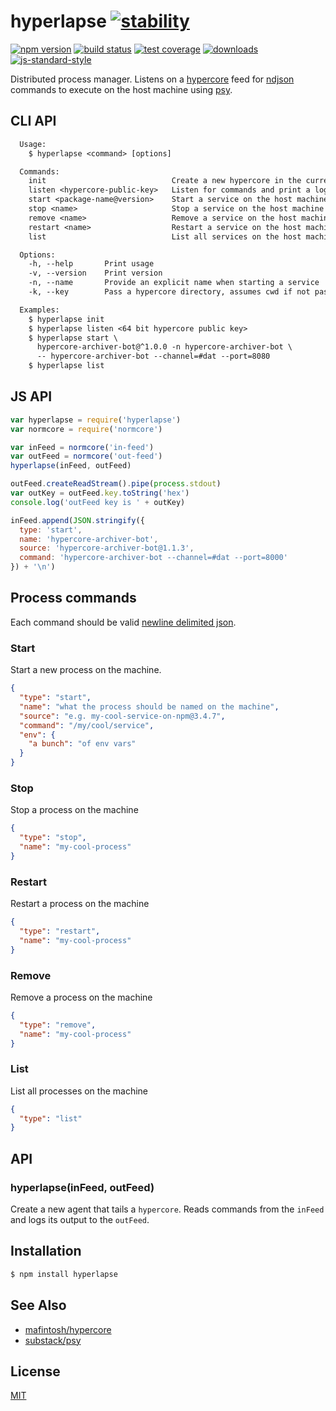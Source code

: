 # hyperlapse [![stability][0]][1]
[![npm version][2]][3] [![build status][4]][5] [![test coverage][6]][7]
[![downloads][8]][9] [![js-standard-style][10]][11]

Distributed process manager. Listens on a [hypercore][hypercore] feed for
[ndjson][ndjson] commands to execute on the host machine using [psy][psy].

## CLI API
```txt
  Usage:
    $ hyperlapse <command> [options]

  Commands:
    init                            Create a new hypercore in the current dir
    listen <hypercore-public-key>   Listen for commands and print a log key
    start <package-name@version>    Start a service on the host machine
    stop <name>                     Stop a service on the host machine
    remove <name>                   Remove a service on the host machine
    restart <name>                  Restart a service on the host machine
    list                            List all services on the host machine

  Options:
    -h, --help       Print usage
    -v, --version    Print version
    -n, --name       Provide an explicit name when starting a service
    -k, --key        Pass a hypercore directory, assumes cwd if not passed

  Examples:
    $ hyperlapse init
    $ hyperlapse listen <64 bit hypercore public key>
    $ hyperlapse start \
      hypercore-archiver-bot@^1.0.0 -n hypercore-archiver-bot \
      -- hypercore-archiver-bot --channel=#dat --port=8080
    $ hyperlapse list
```

## JS API
```js
var hyperlapse = require('hyperlapse')
var normcore = require('normcore')

var inFeed = normcore('in-feed')
var outFeed = normcore('out-feed')
hyperlapse(inFeed, outFeed)

outFeed.createReadStream().pipe(process.stdout)
var outKey = outFeed.key.toString('hex')
console.log('outFeed key is ' + outKey)

inFeed.append(JSON.stringify({
  type: 'start',
  name: 'hypercore-archiver-bot',
  source: 'hypercore-archiver-bot@1.1.3',
  command: 'hypercore-archiver-bot --channel=#dat --port=8000'
}) + '\n')
```

## Process commands
Each command should be valid [newline delimited json][ndjson].

### Start
Start a new process on the machine.
```json
{
  "type": "start",
  "name": "what the process should be named on the machine",
  "source": "e.g. my-cool-service-on-npm@3.4.7",
  "command": "/my/cool/service",
  "env": {
    "a bunch": "of env vars"
  }
}
```

### Stop
Stop a process on the machine
```json
{
  "type": "stop",
  "name": "my-cool-process"
}
```

### Restart
Restart a process on the machine
```json
{
  "type": "restart",
  "name": "my-cool-process"
}
```

### Remove
Remove a process on the machine
```json
{
  "type": "remove",
  "name": "my-cool-process"
}
```

### List
List all processes on the machine
```json
{
  "type": "list"
}
```

## API
### hyperlapse(inFeed, outFeed)
Create a new agent that tails a `hypercore`. Reads commands from the `inFeed`
and logs its output to the `outFeed`.

## Installation
```sh
$ npm install hyperlapse
```

## See Also
- [mafintosh/hypercore][hypercore]
- [substack/psy][psy]

## License
[MIT](https://tldrlegal.com/license/mit-license)

[0]: https://img.shields.io/badge/stability-experimental-orange.svg?style=flat-square
[1]: https://nodejs.org/api/documentation.html#documentation_stability_index
[2]: https://img.shields.io/npm/v/hyperlapse.svg?style=flat-square
[3]: https://npmjs.org/package/hyperlapse
[4]: https://img.shields.io/travis/yoshuawuyts/hyperlapse/master.svg?style=flat-square
[5]: https://travis-ci.org/yoshuawuyts/hyperlapse
[6]: https://img.shields.io/codecov/c/github/yoshuawuyts/hyperlapse/master.svg?style=flat-square
[7]: https://codecov.io/github/yoshuawuyts/hyperlapse
[8]: http://img.shields.io/npm/dm/hyperlapse.svg?style=flat-square
[9]: https://npmjs.org/package/hyperlapse
[10]: https://img.shields.io/badge/code%20style-standard-brightgreen.svg?style=flat-square
[11]: https://github.com/feross/standard

[hypercore]: https://github.com/mafintosh/hypercore
[psy]: https://github.com/substack/psy
[ndjson]: http://ndjson.org/
